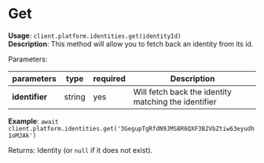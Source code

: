 # Get

**Usage**: `client.platform.identities.get(identityId)`  
**Description**: This method will allow you to fetch back an identity from its id. 

Parameters: 

| parameters     | type   | required | Description                                          |
| -------------- | ------ | -------- | ---------------------------------------------------- |
| **identifier** | string | yes      | Will fetch back the identity matching the identifier |

**Example**: `await client.platform.identities.get('3GegupTgRfdN9JMS8R6QXF3B2VbZtiw63eyudh1oMJAk')`

Returns: Identity (or `null` if it does not exist).